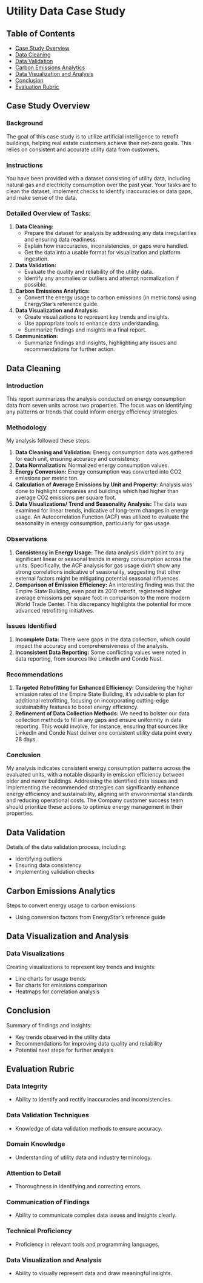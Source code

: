 # Utility Data Case Study

## Table of Contents
- [Case Study Overview](#case-study-overview)
- [Data Cleaning](#data-cleaning)
- [Data Validation](#data-validation)
- [Carbon Emissions Analytics](#carbon-emissions-analytics)
- [Data Visualization and Analysis](#data-visualization-and-analysis)
- [Conclusion](#conclusion)
- [Evaluation Rubric](#evaluation-rubric)

## Case Study Overview
### Background
The goal of this case study is to utilize artificial intelligence to retrofit buildings, helping real estate customers achieve their net-zero goals. This relies on consistent and accurate utility data from customers.

### Instructions
You have been provided with a dataset consisting of utility data, including natural gas and electricity consumption over the past year. Your tasks are to clean the dataset, implement checks to identify inaccuracies or data gaps, and make sense of the data.

### Detailed Overview of Tasks:
1. **Data Cleaning:**
    - Prepare the dataset for analysis by addressing any data irregularities and ensuring data readiness.
    - Explain how inaccuracies, inconsistencies, or gaps were handled.
    - Get the data into a usable format for visualization and platform ingestion.
2. **Data Validation:**
    - Evaluate the quality and reliability of the utility data.
    - Identify any anomalies or outliers and attempt normalization if possible.
3. **Carbon Emissions Analytics:**
    - Convert the energy usage to carbon emissions (in metric tons) using EnergyStar’s reference guide.
4. **Data Visualization and Analysis:**
    - Create visualizations to represent key trends and insights.
    - Use appropriate tools to enhance data understanding.
    - Summarize findings and insights in a final report.
5. **Communication:**
    - Summarize findings and insights, highlighting any issues and recommendations for further action.

## Data Cleaning
### Introduction
This report summarizes the analysis conducted on energy consumption data from seven units across two properties. The focus was on identifying any patterns or trends that could inform energy efficiency strategies.

### Methodology
My analysis followed these steps:
1. **Data Cleaning and Validation:** Energy consumption data was gathered for each unit, ensuring accuracy and consistency.
2. **Data Normalization:** Normalized energy consumption values.
3. **Energy Conversion:** Energy consumption was converted into CO2 emissions per metric ton.
4. **Calculation of Average Emissions by Unit and Property:** Analysis was done to highlight companies and buildings which had higher than average CO2 emissions per square foot.
5. **Data Visualizations/ Trend and Seasonality Analysis:** The data was examined for linear trends, indicative of long-term changes in energy usage. An Autocorrelation Function (ACF) was utilized to evaluate the seasonality in energy consumption, particularly for gas usage.

### Observations
1. **Consistency in Energy Usage:** The data analysis didn’t point to any significant linear or seasonal trends in energy consumption across the units. Specifically, the ACF analysis for gas usage didn’t show any strong correlations indicative of seasonality, suggesting that other external factors might be mitigating potential seasonal influences.
2. **Comparison of Emission Efficiency:** An interesting finding was that the Empire State Building, even post its 2010 retrofit, registered higher average emissions per square foot in comparison to the more modern World Trade Center. This discrepancy highlights the potential for more advanced retrofitting initiatives.

### Issues Identified
1. **Incomplete Data:** There were gaps in the data collection, which could impact the accuracy and comprehensiveness of the analysis.
2. **Inconsistent Data Reporting:** Some conflicting values were noted in data reporting, from sources like LinkedIn and Condé Nast.

### Recommendations
1. **Targeted Retrofitting for Enhanced Efficiency:** Considering the higher emission rates of the Empire State Building, it’s advisable to plan for additional retrofitting, focusing on incorporating cutting-edge sustainability features to boost energy efficiency.
2. **Refinement of Data Collection Methods:** We need to bolster our data collection methods to fill in any gaps and ensure uniformity in data reporting. This would involve, for instance, ensuring that sources like LinkedIn and Condé Nast deliver one consistent utility data point every 28 days.

### Conclusion
My analysis indicates consistent energy consumption patterns across the evaluated units, with a notable disparity in emission efficiency between older and newer buildings. Addressing the identified data issues and implementing the recommended strategies can significantly enhance energy efficiency and sustainability, aligning with environmental standards and reducing operational costs. The Company customer success team should prioritize these actions to optimize energy management in their properties.

## Data Validation
Details of the data validation process, including:
- Identifying outliers
- Ensuring data consistency
- Implementing validation checks

## Carbon Emissions Analytics
Steps to convert energy usage to carbon emissions:
- Using conversion factors from EnergyStar’s reference guide

## Data Visualization and Analysis
### Data Visualizations
Creating visualizations to represent key trends and insights:
- Line charts for usage trends
- Bar charts for emissions comparison
- Heatmaps for correlation analysis

## Conclusion
Summary of findings and insights:
- Key trends observed in the utility data
- Recommendations for improving data quality and reliability
- Potential next steps for further analysis

## Evaluation Rubric
### Data Integrity
- Ability to identify and rectify inaccuracies and inconsistencies.

### Data Validation Techniques
- Knowledge of data validation methods to ensure accuracy.

### Domain Knowledge
- Understanding of utility data and industry terminology.

### Attention to Detail
- Thoroughness in identifying and correcting errors.

### Communication of Findings
- Ability to communicate complex data issues and insights clearly.

### Technical Proficiency
- Proficiency in relevant tools and programming languages.

### Data Visualization and Analysis
- Ability to visually represent data and draw meaningful insights.
